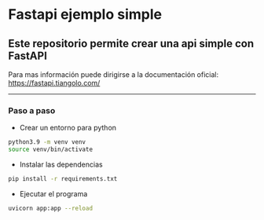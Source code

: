 # Fastapi ejemplo simple

## Este repositorio permite crear una api simple con FastAPI

Para mas información puede dirigirse a la documentación oficial: https://fastapi.tiangolo.com/

---

### Paso a paso

- Crear un entorno para python

```sh
python3.9 -m venv venv
source venv/bin/activate
```

- Instalar las dependencias

```sh
pip install -r requirements.txt
```

- Ejecutar el programa

```sh
uvicorn app:app --reload
```
